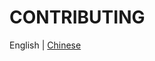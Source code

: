 # CONTRIBUTING

English | [Chinese](https://github.com/Tyh2001/fighting-design/blob/master/CONTRIBUTING.zh-CN.md)
